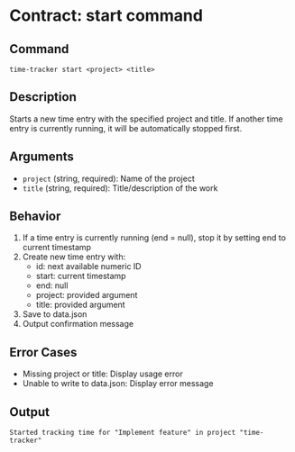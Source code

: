# Contract: start command

## Command
```
time-tracker start <project> <title>
```

## Description
Starts a new time entry with the specified project and title. If another time entry is currently running, it will be automatically stopped first.

## Arguments
- `project` (string, required): Name of the project
- `title` (string, required): Title/description of the work

## Behavior
1. If a time entry is currently running (end = null), stop it by setting end to current timestamp
2. Create new time entry with:
   - id: next available numeric ID
   - start: current timestamp
   - end: null
   - project: provided argument
   - title: provided argument
3. Save to data.json
4. Output confirmation message

## Error Cases
- Missing project or title: Display usage error
- Unable to write to data.json: Display error message

## Output
```
Started tracking time for "Implement feature" in project "time-tracker"
```